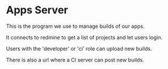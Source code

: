 # Apps Server

This is the program we use to manage builds of our apps. 

It connects to redmine to get a list of projects and let users login.

Users with the 'developer' or 'ci' role can upload new builds.

There is also a url where a CI server can post new builds.
